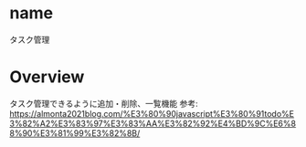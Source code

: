 # name
タスク管理
# Overview
  タスク管理できるように追加・削除、一覧機能
  参考: https://almonta2021blog.com/%E3%80%90javascript%E3%80%91todo%E3%82%A2%E3%83%97%E3%83%AA%E3%82%92%E4%BD%9C%E6%88%90%E3%81%99%E3%82%8B/
